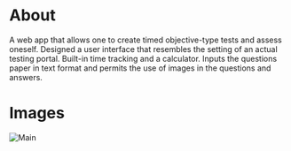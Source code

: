 # About
A web app that allows one to create timed objective-type tests and assess oneself. Designed a
user interface that resembles the setting of an actual testing portal. Built-in time tracking and a calculator. Inputs the questions paper in text format and permits the use of images in the questions and answers.

# Images
![Main](https://github.com/shujaa25/test-hour/assets/38812037/0462003c-8f57-4d15-806a-879f9f82d81f)


 
